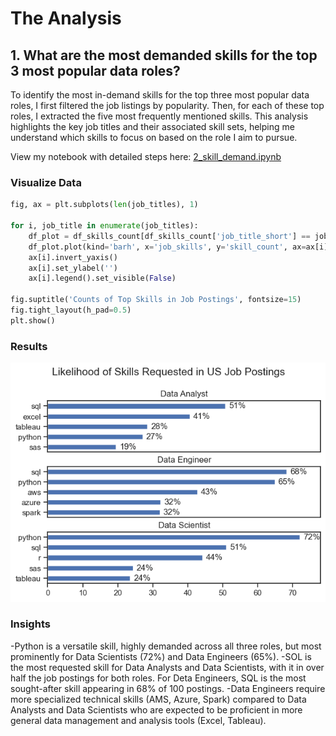 # The Analysis

## 1. What are the most demanded skills for the top 3 most popular data roles?

To identify the most in-demand skills for the top three most popular data roles, I first filtered the job listings by popularity. Then, for each of these top roles, I extracted the five most frequently mentioned skills. This analysis highlights the key job titles and their associated skill sets, helping me understand which skills to focus on based on the role I aim to pursue.

View my notebook with detailed steps here: [2_skill_demand.ipynb](3_Project\2_skill_demand.ipynb)

### Visualize Data

```python
fig, ax = plt.subplots(len(job_titles), 1)

for i, job_title in enumerate(job_titles):
    df_plot = df_skills_count[df_skills_count['job_title_short'] == job_title].head(5)
    df_plot.plot(kind='barh', x='job_skills', y='skill_count', ax=ax[i], title=job_title)
    ax[i].invert_yaxis()
    ax[i].set_ylabel('')
    ax[i].legend().set_visible(False)

fig.suptitle('Counts of Top Skills in Job Postings', fontsize=15)
fig.tight_layout(h_pad=0.5)
plt.show()
```

### Results

![Visualization of Top Skills for Data Nerds](3_Project\Images\top_skills_for_data_roles.png)


### Insights

-Python is a versatile skill, highly demanded across all three roles, but most prominently for Data Scientists (72%) and Data Engineers (65%).
-SOL is the most requested skill for Data Analysts and Data Scientists, with it in over half the job postings for both roles. For Deta Engineers, SQL is the most sought-after skill appearing in 68% of 100 postings.
-Data Engineers require more specialized technical skills (AMS, Azure, Spark) compared to Data Analysts and Data Scientists who are expected to be proficient in more general data management and analysis tools (Excel, Tableau).